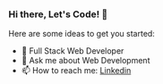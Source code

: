 ### Hi there, Let's Code! 👋

Here are some ideas to get you started:

- 💪 Full Stack Web Developer
- 💬 Ask me about Web Development
- 📫 How to reach me: [Linkedin](https://www.linkedin.com/in/divya-gupta-3a505617a)
